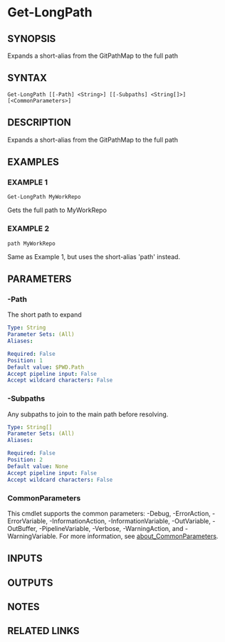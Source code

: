 # Get-LongPath

## SYNOPSIS
Expands a short-alias from the GitPathMap to the full path

## SYNTAX

```
Get-LongPath [[-Path] <String>] [[-Subpaths] <String[]>] [<CommonParameters>]
```

## DESCRIPTION
Expands a short-alias from the GitPathMap to the full path

## EXAMPLES

### EXAMPLE 1
```
Get-LongPath MyWorkRepo
```

Gets the full path to MyWorkRepo

### EXAMPLE 2
```
path MyWorkRepo
```

Same as Example 1, but uses the short-alias 'path' instead.

## PARAMETERS

### -Path
The short path to expand

```yaml
Type: String
Parameter Sets: (All)
Aliases:

Required: False
Position: 1
Default value: $PWD.Path
Accept pipeline input: False
Accept wildcard characters: False
```

### -Subpaths
Any subpaths to join to the main path before resolving.

```yaml
Type: String[]
Parameter Sets: (All)
Aliases:

Required: False
Position: 2
Default value: None
Accept pipeline input: False
Accept wildcard characters: False
```

### CommonParameters
This cmdlet supports the common parameters: -Debug, -ErrorAction, -ErrorVariable, -InformationAction, -InformationVariable, -OutVariable, -OutBuffer, -PipelineVariable, -Verbose, -WarningAction, and -WarningVariable. For more information, see [about_CommonParameters](http://go.microsoft.com/fwlink/?LinkID=113216).

## INPUTS

## OUTPUTS

## NOTES

## RELATED LINKS
